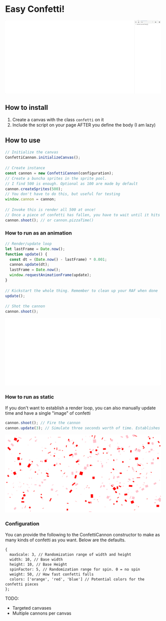 # Easy Confetti!

![It's Pizza Time!](./pizza-time.gif)

## How to install

1. Create a canvas with the class `confetti` on it
2. Include the script on your page AFTER you define the body (I am lazy)

## How to use

```js
// Initialize the canvas
ConfettiCannon.initializeCanvas();

// Create instance
const cannon = new ConfettiCannon(configuration);
// Create a buncha sprites in the sprite pool.
// I find 500 is enough. Optional as 100 are made by default
cannon.createSprites(500);
// You don't have to do this, but useful for testing
window.cannon = cannon;

// Invoke this is render all 500 at once!
// Once a piece of confetti has fallen, you have to wait until it hits the ground to shoot more.
cannon.shoot(); // or cannon.pizzaTime()
```

### How to run as an animation

```js
// Render/update loop
let lastFrame = Date.now();
function update() {
  const dt = (Date.now() - lastFrame) * 0.001;
  cannon.update(dt);
  lastFrame = Date.now();
  window.requestAnimationFrame(update);
}

// Kickstart the whole thing. Remember to clean up your RAF when done
update();

// Shot the cannon
cannon.shoot();
```

![Blue Pizza!](./custom-pizza.gif)

### How to run as static

If you don't want to establish a render loop, you can also manually update time and have a single "image" of confetti

```js
cannon.shoot(); // Fire the cannon
cannon.update(3); // Simulate three seconds worth of time. Establishes a full scene
```

![Valentine's Pizza!](./static-pizza.png)

### Configuration

You can provide the following to the ConfettiCannon constructor to make as many kinds of confetti as you want.
Below are the defaults.

```
{
  maxScale: 3, // Randomization range of width and height
  width: 10, // Base width
  height: 10, // Base Height
  spinFactor: 5, // Randomization range for spin. 0 = no spin
  weight: 50, // How fast confetti falls
  colors: ['orange', 'red', 'blue'] // Potential colors for the confetti pieces
};

```

TODO:
- Targeted canvases
- Multiple cannons per canvas
